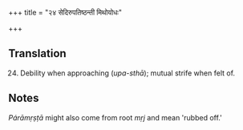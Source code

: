 +++
title = "२४ सेदिरुपतिष्ठन्ती मिथोयोधः"

+++
## Translation
24. Debility when approaching (*upa-sthā*); mutual strife when felt of.

## Notes
*Párāmṛṣṭā* might also come from root *mṛj* and mean 'rubbed off.'
